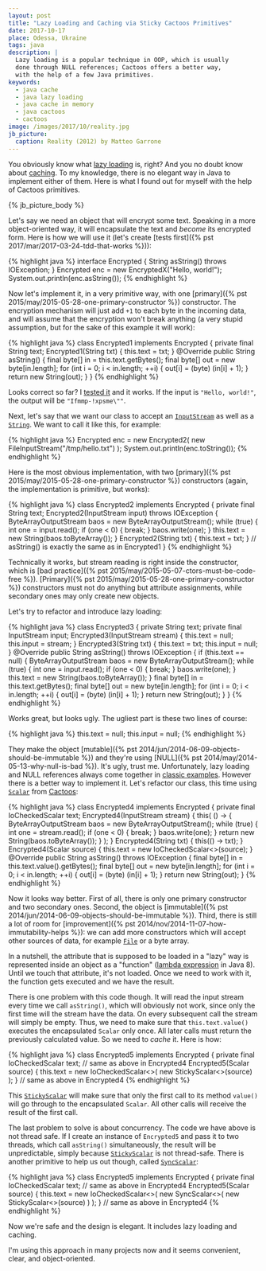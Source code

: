 ```yaml
---
layout: post
title: "Lazy Loading and Caching via Sticky Cactoos Primitives"
date: 2017-10-17
place: Odessa, Ukraine
tags: java
description: |
  Lazy loading is a popular technique in OOP, which is usually
  done through NULL references; Cactoos offers a better way,
  with the help of a few Java primitives.
keywords:
  - java cache
  - java lazy loading
  - java cache in memory
  - java cactoos
  - cactoos
image: /images/2017/10/reality.jpg
jb_picture:
  caption: Reality (2012) by Matteo Garrone
---
```


You obviously know what [lazy loading](https://en.wikipedia.org/wiki/Lazy_loading)
is, right? And you no doubt know about [caching](https://en.wikipedia.org/wiki/Cache_%28computing%29).
To my knowledge, there is no elegant way in Java to implement either of them. Here
is what I found out for myself with the help of Cactoos primitives.

<!--more-->

{% jb_picture_body %}

Let's say we need an object that will encrypt some text. Speaking in
a more object-oriented way, it will encapsulate the text and _become_ its
encrypted form. Here is how we will use it (let's create
[tests first]({% pst 2017/mar/2017-03-24-tdd-that-works %})):

{% highlight java %}
interface Encrypted {
  String asString() throws IOException;
}
Encrypted enc = new EncryptedX("Hello, world!");
System.out.println(enc.asString());
{% endhighlight %}

Now let's implement it, in a very primitive way, with one
[primary]({% pst 2015/may/2015-05-28-one-primary-constructor %})
constructor. The encryption mechanism
will just add `+1` to each byte in the incoming data, and will assume that
the encryption won't break anything (a very stupid
assumption, but for the sake of this example it will work):

{% highlight java %}
class Encrypted1 implements Encrypted {
  private final String text;
  Encrypted1(String txt) {
    this.text = txt;
  }
  @Override
  public String asString() {
    final byte[] in = this.text.getBytes();
    final byte[] out = new byte[in.length];
    for (int i = 0; i < in.length; ++i) {
      out[i] = (byte) (in[i] + 1);
    }
    return new String(out);
  }
}
{% endhighlight %}

Looks correct so far? I [tested it](https://github.com/yegor256/blog/tree/master/_samples/2017/10/sticky)
and it works. If the input is `"Hello, world!"`,
the output will be `"Ifmmp-!xpsme\""`.

Next, let's say that we want our class to accept an
[`InputStream`](https://docs.oracle.com/javase/8/docs/api/java/io/InputStream.html)
as well as a
[`String`](https://docs.oracle.com/javase/8/docs/api/java/lang/String.html).
We want to call it like this, for example:

{% highlight java %}
Encrypted enc = new Encrypted2(
  new FileInputStream("/tmp/hello.txt")
);
System.out.println(enc.toString());
{% endhighlight %}

Here is the most obvious implementation, with two
[primary]({% pst 2015/may/2015-05-28-one-primary-constructor %})
constructors (again, the implementation is primitive, but works):

{% highlight java %}
class Encrypted2 implements Encrypted {
  private final String text;
  Encrypted2(InputStream input) throws IOException {
    ByteArrayOutputStream baos =
      new ByteArrayOutputStream();
    while (true) {
      int one = input.read();
      if (one < 0) {
        break;
      }
      baos.write(one);
    }
    this.text = new String(baos.toByteArray());
  }
  Encrypted2(String txt) {
    this.text = txt;
  }
  // asString() is exactly the same as in Encrypted1
}
{% endhighlight %}

Technically it works, but stream reading is right inside the constructor,
which is [bad practice]({% pst 2015/may/2015-05-07-ctors-must-be-code-free %}).
[Primary]({% pst 2015/may/2015-05-28-one-primary-constructor %})
constructors must not do anything but attribute assignments, while secondary
ones may only create new objects.

Let's try to refactor and introduce lazy loading:

{% highlight java %}
class Encrypted3 {
  private String text;
  private final InputStream input;
  Encrypted3(InputStream stream) {
    this.text = null;
    this.input = stream;
  }
  Encrypted3(String txt) {
    this.text = txt;
    this.input = null;
  }
  @Override
  public String asString() throws IOException {
    if (this.text == null) {
      ByteArrayOutputStream baos =
        new ByteArrayOutputStream();
      while (true) {
        int one = input.read();
        if (one < 0) {
          break;
        }
        baos.write(one);
      }
      this.text = new String(baos.toByteArray());
    }
    final byte[] in = this.text.getBytes();
    final byte[] out = new byte[in.length];
    for (int i = 0; i < in.length; ++i) {
      out[i] = (byte) (in[i] + 1);
    }
    return new String(out);
  }
}
{% endhighlight %}

Works great, but looks ugly. The ugliest part is these two lines of course:

{% highlight java %}
this.text = null;
this.input = null;
{% endhighlight %}

They make the object
[mutable]({% pst 2014/jun/2014-06-09-objects-should-be-immutable %})
and they're using [NULL]({% pst 2014/may/2014-05-13-why-null-is-bad %}). It's ugly,
trust me. Unfortunately, lazy loading and NULL references always come together in
[classic examples](https://stackoverflow.com/a/2192271/187141).
However there is a better way to implement it.
Let's refactor our class, this time using
[`Scalar`](http://static.javadoc.io/org.cactoos/cactoos/0.16/org/cactoos/Scalar.html)
from
[Cactoos](http://www.cactoos.org):

{% highlight java %}
class Encrypted4 implements Encrypted {
  private final IoCheckedScalar<String> text;
  Encrypted4(InputStream stream) {
    this(
      () -> {
        ByteArrayOutputStream baos =
          new ByteArrayOutputStream();
        while (true) {
          int one = stream.read();
          if (one < 0) {
            break;
          }
          baos.write(one);
        }
        return new String(baos.toByteArray());
      }
    );
  }
  Encrypted4(String txt) {
    this(() -> txt);
  }
  Encrypted4(Scalar<String> source) {
    this.text = new IoCheckedScalar<>(source);
  }
  @Override
  public String asString() throws IOException {
    final byte[] in = this.text.value().getBytes();
    final byte[] out = new byte[in.length];
    for (int i = 0; i < in.length; ++i) {
      out[i] = (byte) (in[i] + 1);
    }
    return new String(out);
  }
{% endhighlight %}

Now it looks way better. First of all, there is only one primary constructor and
two secondary ones. Second, the object is
[immutable]({% pst 2014/jun/2014-06-09-objects-should-be-immutable %}).
Third, there is still a lot
of room for
[improvement]({% pst 2014/nov/2014-11-07-how-immutability-helps %}):
we can add more constructors which will accept
other sources of data, for example
[`File`](https://docs.oracle.com/javase/8/docs/api/java/io/File.html) or a byte array.

In a nutshell, the attribute that is supposed to be loaded in a "lazy" way
is represented inside an object as a "function"
([lambda expression](https://docs.oracle.com/javase/tutorial/java/javaOO/lambdaexpressions.html) in
Java&nbsp;8). Until we touch that attribute, it's not loaded. Once we need
to work with it, the function gets executed and we have the result.

There is one problem with this code though. It will read the input stream
every time we call `asString()`, which will obviously not work, since only
the first time will the stream have the data. On every subsequent call the stream
will simply be empty. Thus, we need to make sure that `this.text.value()`
executes the encapsulated `Scalar` only once. All later calls must return the
previously calculated value. So we need to _cache_ it. Here is how:

{% highlight java %}
class Encrypted5 implements Encrypted {
  private final IoCheckedScalar<String> text;
  // same as above in Encrypted4
  Encrypted5(Scalar<String> source) {
    this.text = new IoCheckedScalar<>(
      new StickyScalar<>(source)
    );
  }
  // same as above in Encrypted4
{% endhighlight %}

This [`StickyScalar`](http://static.javadoc.io/org.cactoos/cactoos/0.16/org/cactoos/scalar/StickyScalar.html)
will make sure that only the first call to its method `value()`
will go through to the encapsulated `Scalar`. All other calls will receive
the result of the first call.

The last problem to solve is about concurrency. The code we have above is not
thread safe. If I create an instance of `Encrypted5` and pass it to two threads,
which call `asString()` simultaneously, the result will be unpredictable,
simply because
[`StickyScalar`](http://static.javadoc.io/org.cactoos/cactoos/0.16/org/cactoos/scalar/StickyScalar.html)
is not thread-safe. There is another primitive to help us out though, called
[`SyncScalar`](http://static.javadoc.io/org.cactoos/cactoos/0.16/org/cactoos/scalar/SyncScalar.html):

{% highlight java %}
class Encrypted5 implements Encrypted {
  private final IoCheckedScalar<String> text;
  // same as above in Encrypted4
  Encrypted5(Scalar<String> source) {
    this.text = new IoCheckedScalar<>(
      new SyncScalar<>(
        new StickyScalar<>(source)
      )
    );
  }
  // same as above in Encrypted4
{% endhighlight %}

Now we're safe and the design is elegant. It includes lazy loading and caching.

I'm using this approach in many projects now and it seems convenient,
clear, and object-oriented.
